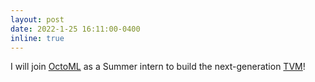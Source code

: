 ```yaml
---
layout: post
date: 2022-1-25 16:11:00-0400
inline: true
---
```


I will join [OctoML](https://octoml.ai/) as a Summer intern to build the next-generation [TVM](https://github.com/apache/tvm)!
